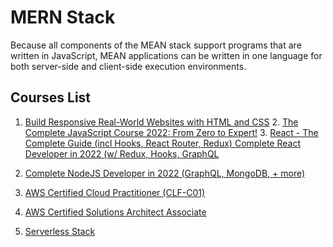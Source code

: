 # MERN Stack

Because all components of the MEAN stack support programs that are written in JavaScript, MEAN applications can be written in one language for both server-side and client-side execution environments.

## Courses List

1. [Build Responsive Real-World Websites with HTML and CSS](https://www.udemy.com/course/design-and-develop-a-killer-website-with-html5-and-css3/) 2. [The Complete JavaScript Course 2022: From Zero to Expert!](https://www.udemy.com/course/the-complete-javascript-course/) 3. [React - The Complete Guide (incl Hooks, React Router, Redux) Complete React Developer in 2022 (w/ Redux, Hooks, GraphQL](https://www.udemy.com/course/react-the-complete-guide-incl-redux/)

2. [Complete NodeJS Developer in 2022 (GraphQL, MongoDB, + more)](https://www.udemy.com/course/complete-nodejs-developer-zero-to-mastery/)
3. [AWS Certified Cloud Practitioner (CLF-C01)](https://acloud.guru/overview/aws--certified-cloud-practitioner)
4. [AWS Certified Solutions Architect Associate](https://acloudguru.com/course/aws-certified-solutions-architect-associate-saa-c02)
5. [Serverless Stack](https://sst.dev/guide.html)
